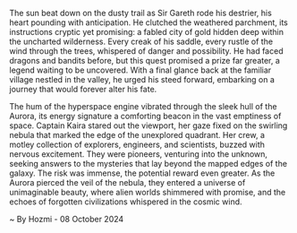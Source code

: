
The sun beat down on the dusty trail as Sir Gareth rode his destrier, his heart pounding with anticipation. He clutched the weathered parchment, its instructions cryptic yet promising: a fabled city of gold hidden deep within the uncharted wilderness. Every creak of his saddle, every rustle of the wind through the trees, whispered of danger and possibility. He had faced dragons and bandits before, but this quest promised a prize far greater, a legend waiting to be uncovered. With a final glance back at the familiar village nestled in the valley, he urged his steed forward, embarking on a journey that would forever alter his fate. 

The hum of the hyperspace engine vibrated through the sleek hull of the Aurora, its energy signature a comforting beacon in the vast emptiness of space. Captain Kaira stared out the viewport, her gaze fixed on the swirling nebula that marked the edge of the unexplored quadrant. Her crew, a motley collection of explorers, engineers, and scientists, buzzed with nervous excitement. They were pioneers, venturing into the unknown, seeking answers to the mysteries that lay beyond the mapped edges of the galaxy. The risk was immense, the potential reward even greater. As the Aurora pierced the veil of the nebula, they entered a universe of unimaginable beauty, where alien worlds shimmered with promise, and the echoes of forgotten civilizations whispered in the cosmic wind. 

~ By Hozmi - 08 October 2024
